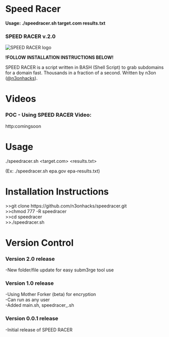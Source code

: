 # Speed Racer

<b>Usage: ./speedracer.sh target.com results.txt</b>

<h3>SPEED RACER v.2.0</h3>
<img src="https://raw.githubusercontent.com/n3onhacks/speedracer/main/speedracer.jpg" alt="SPEED RACER logo">

**!FOLLOW INSTALLATION INSTRUCTIONS BELOW!**<p>
SPEED RACER is a script written in BASH (Shell Script) to grab subdomains for a domain fast. Thousands in a fraction of a second. Written by n3on (<a href="https://www.twitter.com/@n3onhacks">@n3onhacks</a>).

<h1>Videos</h1>

<h3>POC - Using SPEED RACER Video:</h3><p>
 http:comingsoon<p>
 
<h1>Usage</h1>
  
./speedracer.sh <target.com> <results.txt> <p>
(Ex: ./speedracer.sh epa.gov epa-results.txt)

 <h1>Installation Instructions</h1>
>>git clone https://github.com/n3onhacks/speedracer.git<br>
>>chmod 777 -R speedracer<br>
>>cd speedracer<br>
>>./speedracer.sh <target.com> <results.txt><br>

<h1>Version Control</h1>

 <h3>Version 2.0 release</h3>
-New folder/file update for easy subm3rge tool use

 <h3>Version 1.0 release</h3>
-Using Mother Forker (beta) for encryption<br>
-Can run as any user</br>
-Added main.sh, speedracer_.sh<p>
 
 <h3>Version 0.0.1 release</h3>
-Initial release of SPEED RACER<p>
 

